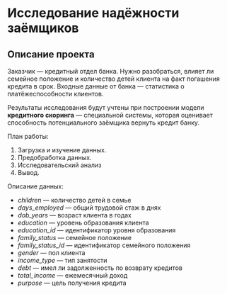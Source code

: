 # Исследование надёжности заёмщиков
## Описание проекта

Заказчик — кредитный отдел банка. Нужно разобраться, влияет ли семейное положение и количество детей клиента на факт погашения кредита в срок. Входные данные от банка — статистика о платёжеспособности клиентов.

Результаты исследования будут учтены при построении модели **кредитного скоринга** — специальной системы, которая оценивает способность потенциального заёмщика вернуть кредит банку.


План работы: 

1. Загрузка и изучение данных.
2. Предобработка данных. 
3. Исследовательский анализ
4. Вывод.

Описание данных:


   - *children* — количество детей в семье
   - *days_employed* — общий трудовой стаж в днях
   - *dob_years* — возраст клиента в годах
   - *education* — уровень образования клиента
   - *education_id* — идентификатор уровня образования
   - *family_status* — семейное положение
   - *family_status_id* — идентификатор семейного положения
   - *gender* — пол клиента
   - *income_type* — тип занятости
   - *debt* — имел ли задолженность по возврату кредитов
   - *total_income* — ежемесячный доход
   - *purpose* — цель получения кредита